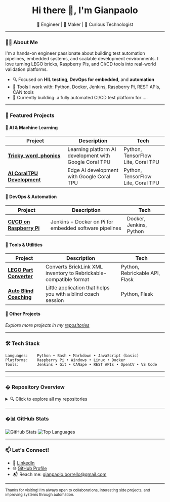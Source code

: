 
<h1 align="center">Hi there 👋, I'm Gianpaolo </h1>

<p align="center">
  🚀 Engineer | 🔧 Maker | 🧠 Curious Technologist  
</p>

---

### 👨‍💻 About Me

I'm a hands-on engineer passionate about building test automation pipelines, embedded systems, and scalable development environments. I love turning LEGO bricks, Raspberry Pis, and CI/CD tools into real-world validation platforms.

- 🔍 Focused on **HIL testing**, **DevOps for embedded**, and **automation**
- 🧰 Tools I work with: Python, Docker, Jenkins, Raspberry Pi, REST APIs, CAN tools
- 🎯 Currently building: a fully automated CI/CD test platform for ....

---

### 🌟 Featured Projects

#### 🤖 AI & Machine Learning
| Project | Description | Tech |
|--------|-------------|------|
| [**Tricky_word_phonics**](https://github.com/Gianpy99/Tricky_word_phonics) | Learning platform AI development with Google Coral TPU | Python, TensorFlow Lite, Coral TPU |
| [**AI CoralTPU Development**](https://github.com/Gianpy99/AI_CoralTPU_Development) | Edge AI development with Google Coral TPU | Python, TensorFlow Lite, Coral TPU |

#### 🔧 DevOps & Automation  
| Project | Description | Tech |
|--------|-------------|------|
| [**CI/CD on Raspberry Pi**](https://github.com/Gianpy99/CI_CD_Validation) | Jenkins + Docker on Pi for embedded software pipelines | Docker, Jenkins, Python |

#### 🧱 Tools & Utilities
| Project | Description | Tech |
|--------|-------------|------|
| [**LEGO Part Converter**](https://github.com/Gianpy99/Lego_Bricklink) | Converts BrickLink XML inventory to Rebrickable-compatible format | Python, Rebrickable API, Flask |
| [**Auto Blind Coaching**](https://github.com/Gianpy99/Blind_Coaching) | Little application that helps you with a blind coach session | Python, Flask |

#### 📱 Other Projects
*Explore more projects in my [repositories](https://github.com/Gianpy99?tab=repositories)*

---

### 🛠 Tech Stack
```text
Languages:    Python • Bash • Markdown • JavaScript (basic)
Platforms:    Raspberry Pi • Windows • Linux • Docker
Tools:        Jenkins • Git • CANape • REST APIs • OpenCV • VS Code
```
---

---

### � Repository Overview

<details>
<summary>🔍 Click to explore all my repositories</summary>

#### AI & Machine Learning
- 🧠 **AI_CoralTPU_Development** - Edge AI with Google Coral TPU
- 🤖 *[Add your ML/AI projects here]*

#### DevOps & Infrastructure  
- 🔧 **jenkins-pi** - CI/CD automation on Raspberry Pi
- 🐳 *[Add your DevOps projects here]*

#### Tools & Utilities
- 🧱 **bricklink-rebrickable** - LEGO inventory converter
- ⚒️ *[Add your utility projects here]*

#### Learning & Experiments
- 📚 *[Add your learning projects here]*
- 🔬 *[Add your experimental projects here]*

</details>

---

### �📊 GitHub Stats

![GitHub Stats](https://github-readme-stats.vercel.app/api?username=gianpy99&show_icons=true&theme=tokyonight)
![Top Languages](https://github-readme-stats.vercel.app/api/top-langs/?username=gianpy99&layout=compact&theme=tokyonight)

---

### 📫 Let's Connect!

- 💼 [LinkedIn](https://www.linkedin.com/in/gianpaolo-borrello)
- 🌐 [GitHub Profile](https://github.com/Gianpy99)
- 📬 Reach me: gianpaolo.borrello@gmail.com

---

<sub>Thanks for visiting! I'm always open to collaborations, interesting side projects, and improving systems through automation.</sub>
